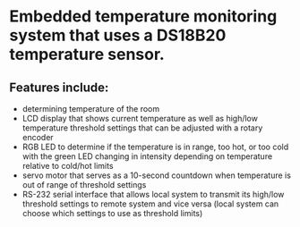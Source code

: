 # Embedded temperature monitoring system that uses a DS18B20 temperature sensor. 
## Features include:
  - determining temperature of the room
  - LCD display that shows current temperature as well as high/low temperature threshold settings that can be adjusted with a rotary encoder
  - RGB LED to determine if the temperature is in range, too hot, or too cold with the green LED changing in intensity depending on temperature relative to cold/hot limits
  - servo motor that serves as a 10-second countdown when temperature is out of range of threshold settings
  - RS-232 serial interface that allows local system to transmit its high/low threshold settings to remote system and vice versa (local system can choose which settings to use as threshold limits)
